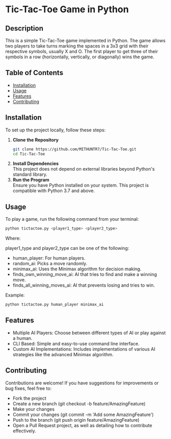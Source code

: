 # Tic-Tac-Toe Game in Python

## Description
This is a simple Tic-Tac-Toe game implemented in Python. The game allows two players to take turns marking the spaces in a 3x3 grid with their respective symbols, usually X and O. The first player to get three of their symbols in a row (horizontally, vertically, or diagonally) wins the game.

## Table of Contents

- [Installation](#installation)
- [Usage](#usage)
- [Features](#features)
- [Contributing](#contributing)

## Installation

To set up the project locally, follow these steps:

1. **Clone the Repository**
   ```bash
   git clone https://github.com/MITHUNTR7/Tic-Tac-Toe.git
   cd Tic-Tac-Toe
2. **Install Dependencies** <br>
   This project does not depend on external libraries beyond Python's standard library.
3. **Run the Program** <br>
    Ensure you have Python installed on your system. This project is compatible with Python 3.7 and above.

## Usage
To play a game, run the following command from your terminal:
```bash
python tictactoe.py <player1_type> <player2_type>
```
Where:

player1_type and player2_type can be one of the following:
- human_player: For human players.
- random_ai: Picks a move randomly.
- minimax_ai: Uses the Minimax algorithm for decision making.
- finds_own_winning_move_ai: AI that tries to find and make a winning move.
- finds_all_winning_moves_ai: AI that prevents losing and tries to win.

Example:
```bash
python tictactoe.py human_player minimax_ai
```

## Features
- Multiple AI Players: Choose between different types of AI or play against a human.
- CLI Based: Simple and easy-to-use command line interface.
- Custom AI Implementations: Includes implementations of various AI strategies like the advanced Minimax algorithm.

## Contributing
Contributions are welcome! If you have suggestions for improvements or bug fixes, feel free to:

- Fork the project
- Create a new branch (git checkout -b feature/AmazingFeature)
- Make your changes
- Commit your changes (git commit -m 'Add some AmazingFeature')
- Push to the branch (git push origin feature/AmazingFeature)
- Open a Pull Request
 project, as well as detailing how to contribute effectively.  
